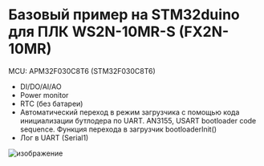 # Базовый пример на STM32duino для ПЛК WS2N-10MR-S (FX2N-10MR)

MCU: APM32F030C8T6 (STM32F030C8T6)

+ DI/DO/AI/AO
+ Power monitor
+ RTC (без батареи)
+ Автоматический переход в режим загрузчика с помощью кода инициализации бутлодера по UART.
AN3155, USART bootloader code sequence. Функция перехода в загрузчик bootloaderInit()
+ Лог в UART (Serial1)

![изображение](https://user-images.githubusercontent.com/15260953/223090935-a22b0af7-b5e5-4504-a335-f4d62c1f44e1.png)
